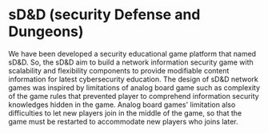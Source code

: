 # sD&D (security Defense and Dungeons)
We have been developed a security educational game platform that named sD&D. So, the sD&D aim to build a network information security game with scalability and flexibility components to provide modifiable content information for latest cybersecurity education. The design of sD&D network games was inspired by limitations of analog board game such as complexity of the game rules that prevented player to comprehend information security knowledges hidden in the game. Analog board games' limitation also difficulties to let new players join in the middle of the game, so that the game must be restarted to accommodate new players who joins later. 